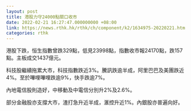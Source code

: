 ```yaml
---
layout: post
title: 港股力守24000點關口收市
date: 2022-02-21 16:27:47.000000000 +08:00
link: https://news.rthk.hk/rthk/ch/component/k2/1634975-20220221.htm
categories: rthk
---
```


港股下跌，恒生指數曾跌329點，低見23998點，指數收市報24170點，跌157點。主板成交1437億元。

科技股繼續拖累大市，科技指數跌近3%。騰訊跌逾半成，阿里巴巴及美團跌近4%。至於嗶哩嗶哩跌逾9%，快手跌逾7%。

內地電信股則造好，中移動及中電信分別升2%及2.6%。

部分金融股亦支撐大市，渣打急升近半成，滙控升近1%。內銀股亦普遍向好。

